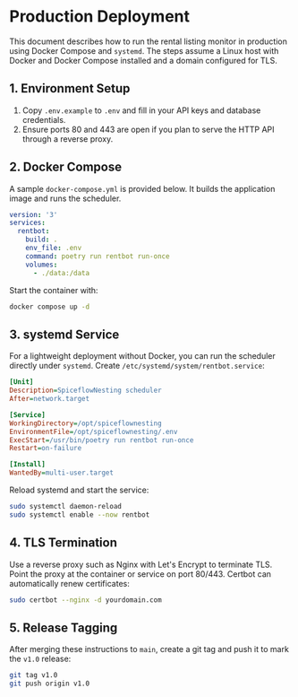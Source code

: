 # Production Deployment

This document describes how to run the rental listing monitor in production using Docker Compose and `systemd`. The steps assume a Linux host with Docker and Docker Compose installed and a domain configured for TLS.

## 1. Environment Setup

1. Copy `.env.example` to `.env` and fill in your API keys and database credentials.
2. Ensure ports 80 and 443 are open if you plan to serve the HTTP API through a reverse proxy.

## 2. Docker Compose

A sample `docker-compose.yml` is provided below. It builds the application image and runs the scheduler.

```yaml
version: '3'
services:
  rentbot:
    build: .
    env_file: .env
    command: poetry run rentbot run-once
    volumes:
      - ./data:/data
```

Start the container with:

```bash
docker compose up -d
```

## 3. systemd Service

For a lightweight deployment without Docker, you can run the scheduler directly under `systemd`. Create `/etc/systemd/system/rentbot.service`:

```ini
[Unit]
Description=SpiceflowNesting scheduler
After=network.target

[Service]
WorkingDirectory=/opt/spiceflownesting
EnvironmentFile=/opt/spiceflownesting/.env
ExecStart=/usr/bin/poetry run rentbot run-once
Restart=on-failure

[Install]
WantedBy=multi-user.target
```

Reload systemd and start the service:

```bash
sudo systemctl daemon-reload
sudo systemctl enable --now rentbot
```

## 4. TLS Termination

Use a reverse proxy such as Nginx with Let's Encrypt to terminate TLS. Point the proxy at the container or service on port 80/443. Certbot can automatically renew certificates:

```bash
sudo certbot --nginx -d yourdomain.com
```

## 5. Release Tagging

After merging these instructions to `main`, create a git tag and push it to mark the `v1.0` release:

```bash
git tag v1.0
git push origin v1.0
```

